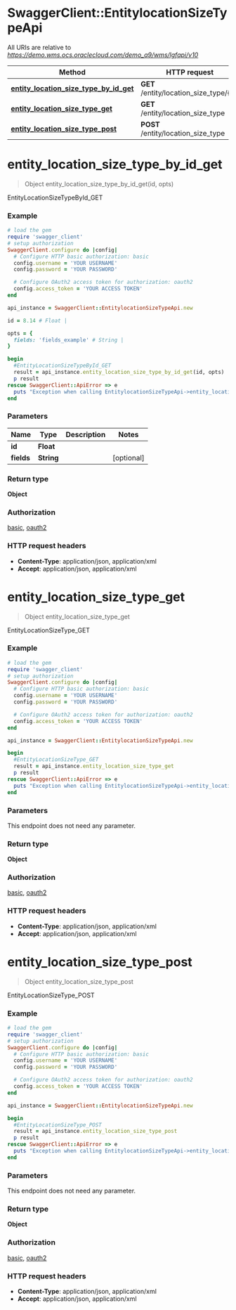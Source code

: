 # SwaggerClient::EntitylocationSizeTypeApi

All URIs are relative to *https://demo.wms.ocs.oraclecloud.com/demo_a9/wms/lgfapi/v10*

Method | HTTP request | Description
------------- | ------------- | -------------
[**entity_location_size_type_by_id_get**](EntitylocationSizeTypeApi.md#entity_location_size_type_by_id_get) | **GET** /entity/location_size_type/{id} | EntityLocationSizeTypeById_GET
[**entity_location_size_type_get**](EntitylocationSizeTypeApi.md#entity_location_size_type_get) | **GET** /entity/location_size_type | EntityLocationSizeType_GET
[**entity_location_size_type_post**](EntitylocationSizeTypeApi.md#entity_location_size_type_post) | **POST** /entity/location_size_type | EntityLocationSizeType_POST


# **entity_location_size_type_by_id_get**
> Object entity_location_size_type_by_id_get(id, opts)

EntityLocationSizeTypeById_GET



### Example
```ruby
# load the gem
require 'swagger_client'
# setup authorization
SwaggerClient.configure do |config|
  # Configure HTTP basic authorization: basic
  config.username = 'YOUR USERNAME'
  config.password = 'YOUR PASSWORD'

  # Configure OAuth2 access token for authorization: oauth2
  config.access_token = 'YOUR ACCESS TOKEN'
end

api_instance = SwaggerClient::EntitylocationSizeTypeApi.new

id = 8.14 # Float | 

opts = { 
  fields: 'fields_example' # String | 
}

begin
  #EntityLocationSizeTypeById_GET
  result = api_instance.entity_location_size_type_by_id_get(id, opts)
  p result
rescue SwaggerClient::ApiError => e
  puts "Exception when calling EntitylocationSizeTypeApi->entity_location_size_type_by_id_get: #{e}"
end
```

### Parameters

Name | Type | Description  | Notes
------------- | ------------- | ------------- | -------------
 **id** | **Float**|  | 
 **fields** | **String**|  | [optional] 

### Return type

**Object**

### Authorization

[basic](../README.md#basic), [oauth2](../README.md#oauth2)

### HTTP request headers

 - **Content-Type**: application/json, application/xml
 - **Accept**: application/json, application/xml



# **entity_location_size_type_get**
> Object entity_location_size_type_get

EntityLocationSizeType_GET



### Example
```ruby
# load the gem
require 'swagger_client'
# setup authorization
SwaggerClient.configure do |config|
  # Configure HTTP basic authorization: basic
  config.username = 'YOUR USERNAME'
  config.password = 'YOUR PASSWORD'

  # Configure OAuth2 access token for authorization: oauth2
  config.access_token = 'YOUR ACCESS TOKEN'
end

api_instance = SwaggerClient::EntitylocationSizeTypeApi.new

begin
  #EntityLocationSizeType_GET
  result = api_instance.entity_location_size_type_get
  p result
rescue SwaggerClient::ApiError => e
  puts "Exception when calling EntitylocationSizeTypeApi->entity_location_size_type_get: #{e}"
end
```

### Parameters
This endpoint does not need any parameter.

### Return type

**Object**

### Authorization

[basic](../README.md#basic), [oauth2](../README.md#oauth2)

### HTTP request headers

 - **Content-Type**: application/json, application/xml
 - **Accept**: application/json, application/xml



# **entity_location_size_type_post**
> Object entity_location_size_type_post

EntityLocationSizeType_POST



### Example
```ruby
# load the gem
require 'swagger_client'
# setup authorization
SwaggerClient.configure do |config|
  # Configure HTTP basic authorization: basic
  config.username = 'YOUR USERNAME'
  config.password = 'YOUR PASSWORD'

  # Configure OAuth2 access token for authorization: oauth2
  config.access_token = 'YOUR ACCESS TOKEN'
end

api_instance = SwaggerClient::EntitylocationSizeTypeApi.new

begin
  #EntityLocationSizeType_POST
  result = api_instance.entity_location_size_type_post
  p result
rescue SwaggerClient::ApiError => e
  puts "Exception when calling EntitylocationSizeTypeApi->entity_location_size_type_post: #{e}"
end
```

### Parameters
This endpoint does not need any parameter.

### Return type

**Object**

### Authorization

[basic](../README.md#basic), [oauth2](../README.md#oauth2)

### HTTP request headers

 - **Content-Type**: application/json, application/xml
 - **Accept**: application/json, application/xml



